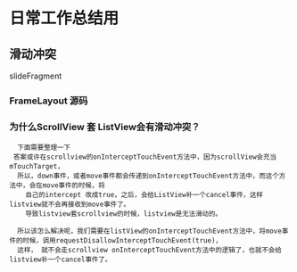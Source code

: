 # 日常工作总结用
## 滑动冲突 
 slideFragment
  ### FrameLayout 源码
  ### 为什么ScrollView 套 ListView会有滑动冲突？
      下面需要整理一下
     答案或许在scrollview的onInterceptTouchEvent方法中，因为scrollView会充当mTouchTarget，
      所以，down事件，或者move事件都会传递到onInterceptTouchEvent方法中，而这个方法中，会在move事件的时候，将
        自己的intercept 改成true，之后，会给ListView补一个cancel事件，这样listview就不会再接收到move事件了。
        导致listview套scrollview的时候，listview是无法滑动的。

      所以该怎么解决呢，我们需要在listView的onInterceptTouchEvent方法中，将move事件的时候，调用requestDisallowInterceptTouchEvent(true)，
      这样， 就不会走scrollview onInterceptTouchEvent方法中的逻辑了，也就不会给listview补一个cancel事件了。